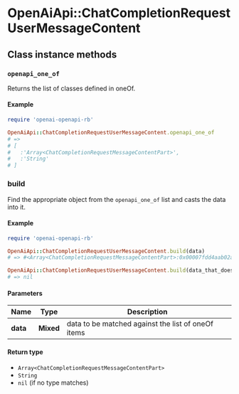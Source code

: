 # OpenAiApi::ChatCompletionRequestUserMessageContent

## Class instance methods

### `openapi_one_of`

Returns the list of classes defined in oneOf.

#### Example

```ruby
require 'openai-openapi-rb'

OpenAiApi::ChatCompletionRequestUserMessageContent.openapi_one_of
# =>
# [
#   :'Array<ChatCompletionRequestMessageContentPart>',
#   :'String'
# ]
```

### build

Find the appropriate object from the `openapi_one_of` list and casts the data into it.

#### Example

```ruby
require 'openai-openapi-rb'

OpenAiApi::ChatCompletionRequestUserMessageContent.build(data)
# => #<Array<ChatCompletionRequestMessageContentPart>:0x00007fdd4aab02a0>

OpenAiApi::ChatCompletionRequestUserMessageContent.build(data_that_doesnt_match)
# => nil
```

#### Parameters

| Name | Type | Description |
| ---- | ---- | ----------- |
| **data** | **Mixed** | data to be matched against the list of oneOf items |

#### Return type

- `Array<ChatCompletionRequestMessageContentPart>`
- `String`
- `nil` (if no type matches)

